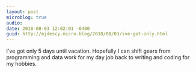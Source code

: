 ```yaml
---
layout: post
microblog: true
audio: 
date: 2018-08-03 12:02:01 -0400
guid: http://mjdescy.micro.blog/2018/08/03/ive-got-only.html
---
```

I've got only 5 days until vacation. Hopefully I can shift gears from programming and data work for my day job back to writing and coding for my hobbies.

